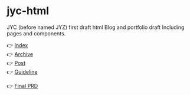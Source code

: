 # jyc-html
JYC (before named JYZ) first draft html
Blog and portfolio draft
Including pages and components.

👉 [Index](https://jaredycw.github.io/jyc-html/)\
👉 [Archive](https://jaredycw.github.io/jyc-html/archive)\
👉 [Post](https://jaredycw.github.io/jyc-html/post)\
👉 [Guideline](https://jaredycw.github.io/jyc-html/guideline) 



👉 [Final PRD](https://www.jaredyeung.com/) 
